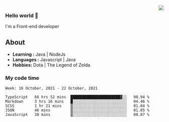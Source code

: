 <img align='right' src="https://github-readme-stats.vercel.app/api?username=jumodada&show_icons=true&theme=vue">

### Hello world 👋

I'm a Front-end developer 
    
## About
-  **Learning :** Java | NodeJs
-  **Languages :** Javascript | Java
-  **Hobbies:** Dota | The Legend of Zelda

### My code time

<!--START_SECTION:waka-->
```text
Week: 16 October, 2021 - 22 October, 2021

TypeScript   66 hrs 52 mins  ██████████████████████▓░░   90.94 % 
Markdown     3 hrs 16 mins   █░░░░░░░░░░░░░░░░░░░░░░░░   04.46 % 
SCSS         1 hr 21 mins    ▒░░░░░░░░░░░░░░░░░░░░░░░░   01.84 % 
JSON         46 mins         ▒░░░░░░░░░░░░░░░░░░░░░░░░   01.05 % 
JavaScript   38 mins         ▒░░░░░░░░░░░░░░░░░░░░░░░░   00.87 % 
```
<!--END_SECTION:waka-->
